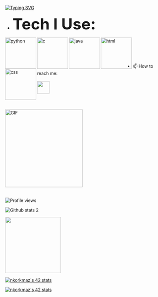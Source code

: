 <!--👋
   <pre>     <img src="https://img.icons8.com/external-flaticons-lineal-color-flat-icons/64/null/external-welcome-rage-room-flaticons-lineal-color-flat-icons.png"  width="100" height="100"/>     </pre>
**nazankorkmaz/nazankorkmaz** is a ✨ _special_ ✨ repository because its `README.md` (this file) appears on your GitHub profile.

Here are some ideas to get you started:

- 🔭 I’m currently working on ...
- 🌱 I’m currently learning ...
- 👯 I’m looking to collaborate on ...
- 🤔 I’m looking for help with ...
- 💬 Ask me about ...
- 📫 How to reach me: ...
- 😄 Pronouns: ...
- ⚡ Fun fact: ...
-->

<a href="https://git.io/typing-svg"><img src="https://readme-typing-svg.demolab.com?font=Fira+Code&pause=1000&color=65BD27E1&width=436&height=53&lines=I+am+Nazan.;I'm+computer+engineering+student+" alt="Typing SVG" /></a>


- <b style="font-size:50px;">Tech I Use:</b>

<a href="https://www.python.org/" rel="nofollow"> <img src="https://img.icons8.com/clouds/100/null/python.png" alt="python" width="100" height="100" align = "left"> </a>
<a href="https://www.cprogramming.com/" rel="nofollow"> <img src="https://img.icons8.com/wired/64/null/c-programming.png" alt="c" width="100" height="100" align = "left"> </a>
<a href="https://www.java.com/tr/" rel="nofollow"> <img src="https://img.icons8.com/wired/64/null/java-coffee-cup-logo.png" alt="java" width="100" height="100" align = "left"> </a>
<a href="https://html5.org/" rel="nofollow"> <img src="https://img.icons8.com/external-flaticons-lineal-color-flat-icons/64/null/external-html-5-mobile-app-development-flaticons-lineal-color-flat-icons.png" alt="html" width="100" height="100" align = "left"> </a>
<a href="https://www.w3.org/Style/CSS/Overview.en.html" rel="nofollow"> <img src="https://img.icons8.com/dusk/64/null/css3.png" alt="css" width="100" height="100" align = "left"> </a>
<br></br>
<br></br>


- 📫 How to reach me:<br></br>
 <a target="_blank" rel="noopener noreferrer" href="https://www.linkedin.com/in/nazan-korkmaz-0aa24b225/"><img width="40" height="40" src="https://unpkg.com/simple-icons@v6/icons/linkedin.svg"></a>



<br></br>
<img align="center" alt="GIF" src="https://media.giphy.com/media/v1.Y2lkPTc5MGI3NjExYzc1OGEyODMxZTkwOTVhOGU4Yzg2NTUwMjViNzc1OTc1OGRkNDc5ZiZjdD1n/tL5a6inKRfzoNFgRFK/giphy.gif" width="250"/>
<br></br>
<br>
![Profile views](https://gpvc.arturio.dev/nazankorkmaz)
<br />

![Github stats 2](https://github-readme-stats.vercel.app/api?username=nazankorkmaz&show_icons=true&theme=gradient)

<img src="https://github-readme-stats.vercel.app/api/top-langs/?username=nazankorkmaz&layout=compact&theme=tokyonight" height="180" data-canonical-src="https://github-readme-stats.vercel.app/api/top-langs/?username=nazankorkmaz&amp;layout=compact&amp;theme=tokyonight" style="max-width: 100%;"></a>
  </p


<a href="https://github.com/JaeSeoKim/badge42"><img src="https://badge42.vercel.app/api/v2/clehhjy7g00110fmk6vo7d8yh/stats?cursusId=21&coalitionId=227" alt="nkorkmaz's 42 stats" /></a>

<a href="https://github.com/JaeSeoKim/badge42"><img src="https://badge42.vercel.app/api/v2/clehhjy7g00110fmk6vo7d8yh/stats?cursusId=9&coalitionId=piscine" alt="nkorkmaz's 42 stats" /></a>

